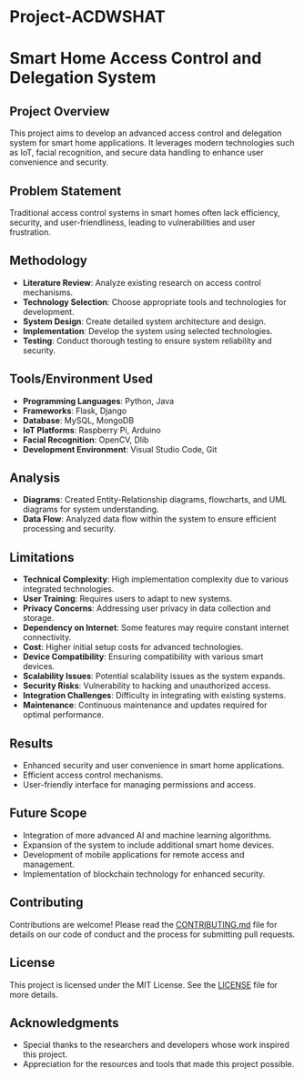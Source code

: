 # Project-ACDWSHAT

# Smart Home Access Control and Delegation System

## Project Overview
This project aims to develop an advanced access control and delegation system for smart home applications. It leverages modern technologies such as IoT, facial recognition, and secure data handling to enhance user convenience and security.

## Problem Statement
Traditional access control systems in smart homes often lack efficiency, security, and user-friendliness, leading to vulnerabilities and user frustration.

## Methodology
- **Literature Review**: Analyze existing research on access control mechanisms.
- **Technology Selection**: Choose appropriate tools and technologies for development.
- **System Design**: Create detailed system architecture and design.
- **Implementation**: Develop the system using selected technologies.
- **Testing**: Conduct thorough testing to ensure system reliability and security.

## Tools/Environment Used
- **Programming Languages**: Python, Java
- **Frameworks**: Flask, Django
- **Database**: MySQL, MongoDB
- **IoT Platforms**: Raspberry Pi, Arduino
- **Facial Recognition**: OpenCV, Dlib
- **Development Environment**: Visual Studio Code, Git

## Analysis
- **Diagrams**: Created Entity-Relationship diagrams, flowcharts, and UML diagrams for system understanding.
- **Data Flow**: Analyzed data flow within the system to ensure efficient processing and security.

## Limitations
- **Technical Complexity**: High implementation complexity due to various integrated technologies.
- **User Training**: Requires users to adapt to new systems.
- **Privacy Concerns**: Addressing user privacy in data collection and storage.
- **Dependency on Internet**: Some features may require constant internet connectivity.
- **Cost**: Higher initial setup costs for advanced technologies.
- **Device Compatibility**: Ensuring compatibility with various smart devices.
- **Scalability Issues**: Potential scalability issues as the system expands.
- **Security Risks**: Vulnerability to hacking and unauthorized access.
- **Integration Challenges**: Difficulty in integrating with existing systems.
- **Maintenance**: Continuous maintenance and updates required for optimal performance.

## Results
- Enhanced security and user convenience in smart home applications.
- Efficient access control mechanisms.
- User-friendly interface for managing permissions and access.

## Future Scope
- Integration of more advanced AI and machine learning algorithms.
- Expansion of the system to include additional smart home devices.
- Development of mobile applications for remote access and management.
- Implementation of blockchain technology for enhanced security.

## Contributing
Contributions are welcome! Please read the [CONTRIBUTING.md](CONTRIBUTING.md) file for details on our code of conduct and the process for submitting pull requests.

## License
This project is licensed under the MIT License. See the [LICENSE](LICENSE) file for more details.

## Acknowledgments
- Special thanks to the researchers and developers whose work inspired this project.
- Appreciation for the resources and tools that made this project possible.
